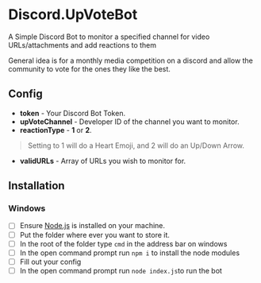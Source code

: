 
# Discord.UpVoteBot

A Simple Discord Bot to monitor a  specified channel for video URLs/attachments and add reactions to them

General idea is for a monthly media competition on a discord and allow the community to vote for the ones they like the best.


## Config

 - **token** - Your Discord Bot Token.
 - **upVoteChannel** - Developer ID of the channel you want to monitor.
 - **reactionType** - **1** or **2**.
 >Setting to 1 will do a Heart Emoji, and 2 will do an Up/Down Arrow.
 - **validURLs** - Array of URLs you wish to monitor for.


## Installation
### Windows

 - [ ] Ensure [Node.js](https://nodejs.org/en/) is installed on your
       machine.
 - [ ] Put the folder where ever you want to store it.
 - [ ] In the root of the folder type `cmd` in the address bar on windows
 - [ ] In the open command prompt run `npm i` to install the node modules
 - [ ] Fill out your config
 - [ ] In the open command prompt run `node index.js`to run the bot
